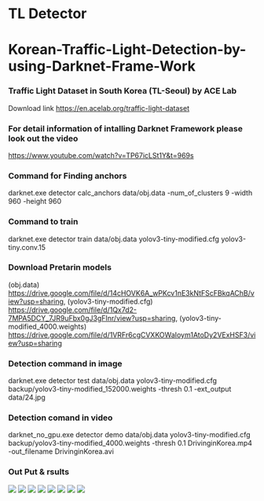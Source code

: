 # TL Detector
# Korean-Traffic-Light-Detection-by-using-Darknet-Frame-Work
### Traffic Light Dataset in South Korea (TL-Seoul) by ACE Lab
Download link https://en.acelab.org/traffic-light-dataset
### For detail information of intalling Darknet Framework please look out the video
https://www.youtube.com/watch?v=TP67icLSt1Y&t=969s
### Command for Finding anchors 
darknet.exe detector calc_anchors data/obj.data -num_of_clusters 9 -width 960 -height 960
### Command to train
darknet.exe detector train data/obj.data yolov3-tiny-modified.cfg yolov3-tiny.conv.15 
### Download Pretarin models
(obj.data) https://drive.google.com/file/d/14cHOVK6A_wPKcv1nE3kNtFScFBkqAChB/view?usp=sharing, (yolov3-tiny-modified.cfg) https://drive.google.com/file/d/1Qx7d2-7MPA5DCY_7JR9uFbx0gJ3gFInr/view?usp=sharing, (yolov3-tiny-modified_4000.weights) https://drive.google.com/file/d/1VRFr6cgCVXKOWaIoym1AtoDy2VExHSF3/view?usp=sharing
### Detection command in image
darknet.exe detector test data/obj.data yolov3-tiny-modified.cfg backup/yolov3-tiny-modified_152000.weights -thresh 0.1 -ext_output data/24.jpg
### Detection comand in video
darknet_no_gpu.exe detector demo data/obj.data yolov3-tiny-modified.cfg backup/yolov3-tiny-modified_4000.weights -thresh 0.1 DrivinginKorea.mp4 -out_filename DrivinginKorea.avi
### Out Put & rsults 
![](traffic_light_img/ab.png)
![](traffic_light_img/cd.png)
![](traffic_light_img/ef.png)
![](traffic_light_img/eg.png)
![](traffic_light_img/kl.png)
![](traffic_light_img/kn.png)
![](traffic_light_img/lu.png)
![](traffic_light_img/trafic.png)
